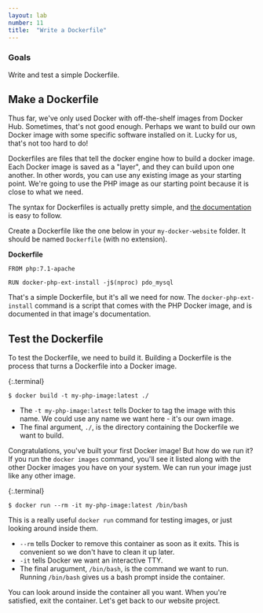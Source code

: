 ```yaml
---
layout: lab
number: 11
title:  "Write a Dockerfile"
---
```


### Goals
Write and test a simple Dockerfile.

## Make a Dockerfile

Thus far, we've only used Docker with off-the-shelf images from Docker Hub.
Sometimes, that's not good enough. Perhaps we want to build our own Docker image
with some specific software installed on it. Lucky for us, that's not too hard
to do!

Dockerfiles are files that tell the docker engine how to build a docker image.
Each Docker image is saved as a "layer", and they can build upon one another. In
other words, you can use any existing image as your starting point. We're going
to use the PHP image as our starting point because it is close to what we need.

The syntax for Dockerfiles is actually pretty simple, and [the
documentation](https://docs.docker.com/engine/reference/builder/) is easy to
follow.

Create a Dockerfile like the one below in your `my-docker-website` folder. It
should be named `Dockerfile` (with no extension).

**Dockerfile**

```docker
FROM php:7.1-apache

RUN docker-php-ext-install -j$(nproc) pdo_mysql
```

That's a simple Dockerfile, but it's all we need for now. The
`docker-php-ext-install` command is a script that comes with the PHP Docker
image, and is documented in that image's documentation.

## Test the Dockerfile

To test the Dockerfile, we need to build it. Building a Dockerfile is the
process that turns a Dockerfile into a Docker image.

{:.terminal}
```
$ docker build -t my-php-image:latest ./
```

 - The `-t my-php-image:latest` tells Docker to tag the image with this name. We
   could use any name we want here - it's our own image.
 - The final argument, `./`, is the directory containing the Dockerfile we want
   to build.

Congratulations, you've built your first Docker image! But how do we run it? If
you run the `docker images` command, you'll see it listed along with the other
Docker images you have on your system. We can run your image just like any other
image.

{:.terminal}
```
$ docker run --rm -it my-php-image:latest /bin/bash
```

This is a really useful `docker run` command for testing images, or just looking
around inside them.

 - `--rm` tells Docker to remove this container as soon as it exits. This is
   convenient so we don't have to clean it up later.
 - `-it` tells Docker we want an interactive TTY.
 - The final arugument, `/bin/bash`, is the command we want to run. Running
   `/bin/bash` gives us a bash prompt inside the container.

You can look around inside the container all you want. When you're satisfied,
exit the container. Let's get back to our website project.
